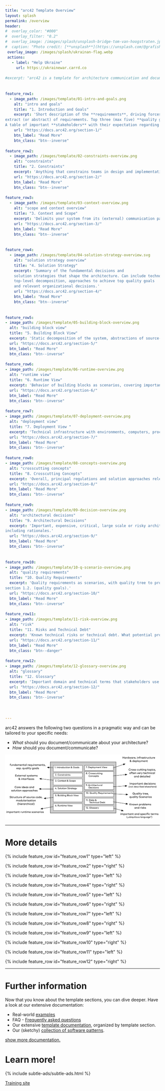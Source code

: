 ```yaml
---
title: "arc42 Template Overview"
layout: splash
permalink: /overview
header:
#  overlay_color: "#000"
#  overlay_filter: "0.2"
#  overlay_image: /images/splash/unsplash-bridge-tom-van-hoogstraten.jpg
#  caption: "Photo credit: [**unsplash**](https://unsplash.com/@grafish/)"
 overlay_image: /images/splash/ukrainan-flag.webp
 actions: 
   - label: "Help Ukraine"  
     url: https://ukrainewar.carrd.co

#excerpt: "arc42 is a template for architecture communication and documentation."


feature_row1:
  - image_path: /images/template/01-intro-and-goals.png
    alt: "intro and goals"
    title: "1. Introduction and Goals"
    excerpt: 'Short description of the **requirements**, driving forces,
extract (or abstract) of requirements. Top three (max five) **quality goals** for the architecture which have highest priority for the major stakeholders.
A table of important **stakeholders** with their expectation regarding architecture.'
    url: "https://docs.arc42.org/section-1/"
    btn_label: "Read More"
    btn_class: "btn--inverse"

feature_row2:
  - image_path: /images/template/02-constraints-overview.png
    alt: "constraints"
    title: "2. Constraints"
    excerpt: 'Anything that constrains teams in design and implementation decisions or decision about related processes. Can sometimes go beyond individual systems and are valid for whole organizations and companies.'
    url: "https://docs.arc42.org/section-2/"
    btn_label: "Read More"
    btn_class: "btn--inverse"    

feature_row3:
  - image_path: /images/template/03-context-overview.png
    alt: "scope and context overview"
    title: "3. Context and Scope"
    excerpt: 'Delimits your system from its (external) communication partners (neighboring systems and users). Specifies the external interfaces. Shown from a business/domain perspective (always) or a technical perspective (optional)'
    url: "https://docs.arc42.org/section-3/"
    btn_label: "Read More"
    btn_class: "btn--inverse"    


feature_row4:
  - image_path: /images/template/04-solution-strategy-overview.svg
    alt: "solution strategy overview"
    title: "4. Solution Strategy"
    excerpt: 'Summary of the fundamental decisions and
    solution strategies that shape the architecture. Can include technology,
    top-level decomposition, approaches to achieve top quality goals
    and relevant organizational decisions.'
    url: "https://docs.arc42.org/section-4/"
    btn_label: "Read More"
    btn_class: "btn--inverse"    


feature_row5:
- image_path: /images/template/05-building-block-overview.png
  alt: "building block view"
  title: "5. Building Block View"
  excerpt: 'Static decomposition of the system, abstractions of source-code, shown as hierarchy of white boxes (containing black boxes), up to the appropriate level of detail.'
  url: "https://docs.arc42.org/section-5/"
  btn_label: "Read More"
  btn_class: "btn--inverse"    

feature_row6:
- image_path: /images/template/06-runtime-overview.png
  alt: "runtime view"
  title: "6. Runtime View"
  excerpt: 'Behavior of building blocks as scenarios, covering important use cases or features, interactions at critical external interfaces, operation and administration plus error and exception behavior.'
  url: "https://docs.arc42.org/section-6/"
  btn_label: "Read More"
  btn_class: "btn--inverse"    

feature_row7:
- image_path: /images/template/07-deployment-overview.png
  alt: "deployment view"
  title: "7. Deployment View "
  excerpt: 'Technical infrastructure with environments, computers, processors, topologies. Mapping of (software) building blocks to infrastructure elements.'
  url: "https://docs.arc42.org/section-7/"
  btn_label: "Read More"
  btn_class: "btn--inverse"    

feature_row8:
- image_path: /images/template/08-concepts-overview.png
  alt: "crosscutting concepts"
  title: "8. Crosscutting Concepts"
  excerpt: 'Overall, principal regulations and solution approaches relevant in multiple parts (→ cross-cutting) of the system. Concepts are often related to **multiple building blocks**. Include different topics like domain models,  architecture patterns and -styles, rules for using specific technology and implementation rules.'
  url: "https://docs.arc42.org/section-8/"
  btn_label: "Read More"
  btn_class: "btn--inverse"    

feature_row9:
- image_path: /images/template/09-decision-overview.png
  alt: "architectural decisions"
  title: "9. Architectural Decisions"
  excerpt: 'Important, expensive, critical, large scale or risky architecture decisions
including rationales.'
  url: "https://docs.arc42.org/section-9/"
  btn_label: "Read More"
  btn_class: "btn--inverse"    


feature_row10:
- image_path: /images/template/10-q-scenario-overview.png
  alt: "quality requirements"
  title: "10. Quality Requirements"
  excerpt: 'Quality requirements as scenarios, with quality tree to provide high-level overview. The most important quality goals should have been described in
section 1.2. (quality goals).'
  url: "https://docs.arc42.org/section-10/"
  btn_label: "Read More"
  btn_class: "btn--inverse"    

feature_row11:
- image_path: /images/template/11-risk-overview.png
  alt: "risk"
  title: "11. Risks and Technical Debt"
  excerpt: 'Known technical risks or technical debt. What potential problems exist within or around the system? What does the development team feel miserable about?<br><small>Icon from Flaticon.com</small>'
  url: "https://docs.arc42.org/section-11/"
  btn_label: "Read More"
  btn_class: "btn--danger"    

feature_row12:
- image_path: /images/template/12-glossary-overview.png
  alt: "glossary"
  title: "12. Glossary"
  excerpt: 'Important domain and technical terms that stakeholders use when discussing the system. Also: translation reference if you work in a multi-language environment.'
  url: "https://docs.arc42.org/section-12/"
  btn_label: "Read More"
  btn_class: "btn--inverse"    



---
```


arc42 answers the following two questions in a pragmatic way and can be tailored to your specific needs:

* _What_ should you document/communicate about your architecture?
* _How_ should you document/communicate?


![](/images/arc42-overview-V8.png)

<hr>

# More details

{% include feature_row id="feature_row1" type="left" %}

{% include feature_row id="feature_row2" type="right" %}

{% include feature_row id="feature_row3" type="left" %}

{% include feature_row id="feature_row4" type="right" %}

{% include feature_row id="feature_row5" type="left" %}

{% include feature_row id="feature_row6" type="right" %}

{% include feature_row id="feature_row7" type="left" %}

{% include feature_row id="feature_row8" type="right" %}

{% include feature_row id="feature_row9" type="left" %}

{% include feature_row id="feature_row10" type="right" %}

{% include feature_row id="feature_row11" type="left" %}

{% include feature_row id="feature_row12" type="right" %}

<hr>

# Further information

Now that you know about the template sections, you can dive deeper. Have a look at our extensive documentation:

* Real-world [examples](/examples)
* FAQ - [Frequently asked questions](https://faq.arc42.org)
* Our extensive [template documentation](https://docs.arc42.org), organized by template section.
* Our (sketchy) [collection of software patterns](http://patterns.arc42.org).

<a href="/documentation" class="btn btn--success">show more documentation.</a>


# Learn more!

{% include subtle-ads/subtle-ads.html %}

<a href="https://arc42.de" class="btn btn--success">Training site</a>
